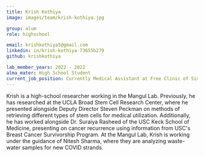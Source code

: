 ```yaml
---
title: Krish Kothiya
image: images/team/krish-kothiya.jpg

group: alum
role: highschool

email: krishkothiya5@gmail.com
linkedin: in/krish-kothiya-73655b279
github: krishkothiya

lab_member_years: 2022 - 2022
alma_mater: High School Student
current_job_position: Currently Medical Assistant at Free Clinic of Simi Valley; Clinical Preceptor at Westminster Free Clinic
---
```


Krish is a high-school researcher working in the Mangul Lab. Previously, he has researched at the UCLA Broad Stem Cell Research Center, where he presented alongside Deputy Director Steven Peckman on methods of retrieving different types of stem cells for medical utilization. Additionally, he has worked alongside Dr. Suraiya Rasheed of the USC Keck School of Medicine, presenting on cancer recurrence using information from USC's Breast Cancer Survivorship Program. At the Mangul Lab, Krish is working under the guidance of Nitesh Sharma, where they are analyzing waste-water samples for new COVID strands.
